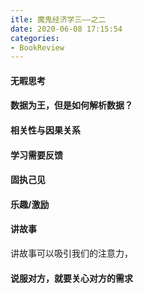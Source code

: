 ```yaml
---
itle: 魔鬼经济学三——之二 
date: 2020-06-08 17:15:54
categories:
- BookReview
---
```

#### 无暇思考
#### 数据为王，但是如何解析数据？
#### 相关性与因果关系
#### 学习需要反馈
#### 固执己见
#### 乐趣/激励
#### 讲故事
讲故事可以吸引我们的注意力，
#### 说服对方，就要关心对方的需求

